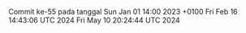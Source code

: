 Commit ke-55 pada tanggal Sun Jan 01 14:00 2023 +0100
Fri Feb 16 14:43:06 UTC 2024
Fri May 10 20:24:44 UTC 2024
